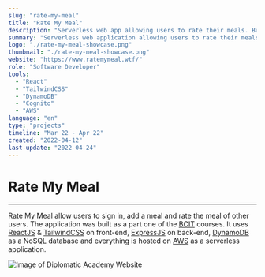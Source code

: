 ```yaml
---
slug: "rate-my-meal"
title: "Rate My Meal"
description: "Serverless web app allowing users to rate their meals. Built with ReactJS and hosted on AWS."
summary: "Serverless web application allowing users to rate their meals. Built with ReactJS, ExpressJS, DynamoDB and hosted on AWS."
logo: "./rate-my-meal-showcase.png"
thumbnail: "./rate-my-meal-showcase.png"
website: "https://www.ratemymeal.wtf/"
role: "Software Developer"
tools: 
  - "React"
  - "TailwindCSS"
  - "DynamoDB"
  - "Cognito"
  - "AWS"
language: "en"
type: "projects"
timeline: "Mar 22 - Apr 22"
created: "2022-04-12"
last-update: "2022-04-24"
---
```


# Rate My Meal

---

Rate My Meal allow users to sign in, add a meal and rate the meal of other users. The application was built as a part one of the [BCIT](https://www.bcit.ca/) courses. It uses [ReactJS](https://reactjs.org/) & [TailwindCSS](https://tailwindcss.com/) on front-end, [ExpressJS](https://expressjs.com/) on back-end, [DynamoDB](https://aws.amazon.com/dynamodb/) as a NoSQL database and everything is hosted on [AWS](https://aws.amazon.com/) as a serverless application. 

![Image of Diplomatic Academy Website](./diplomaticka-akademie-showcase.png)